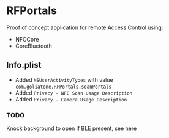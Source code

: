 # RFPortals

Proof of concept application for remote Access Control using:

* NFCCore
* CoreBluetooth


## Info.plist

* Added `NSUserActivityTypes` with value `com.goliatone.RFPortals.scanPortals`
* Added `Privacy - NFC Scan Usage Description`
* Added `Privacy - Camera Usage Description`

### TODO

Knock background to open if BLE present, see [here](https://stackoverflow.com/questions/30619778/swift-coremotion-detect-tap-or-knock-on-device-while-in-background) 
